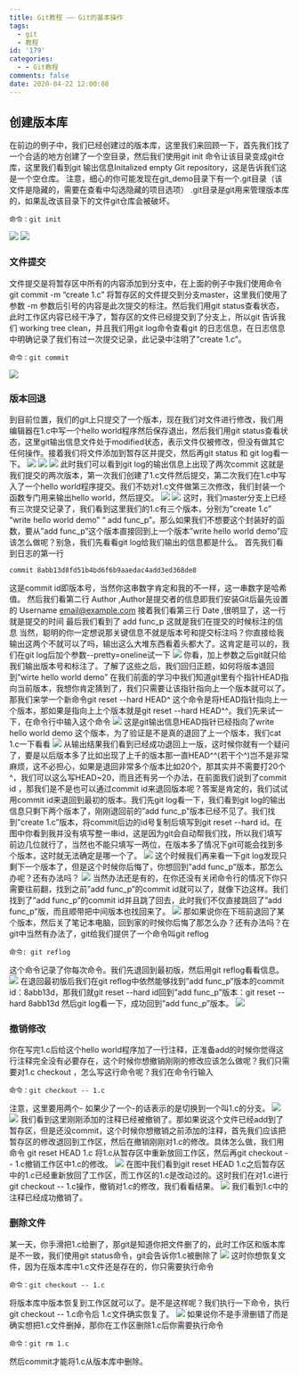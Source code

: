 ```yaml
---
title: Git教程 —— Git的基本操作
tags:
  - git
  - 教程
id: '179'
categories:
  - - Git教程
comments: false
date: 2020-04-22 12:00:08
---
```


## 创建版本库

在前边的例子中，我们已经创建过的版本库，这里我们来回顾一下，首先我们找了一个合适的地方创建了一个空目录，然后我们使用git init 命令让该目录变成git仓库，这里我们看到git 输出信息Initalized empty Git repository，这是告诉我们这是一个空仓库。 注意，细心的你可能发现在git\_demo目录下有一个.git目录（该文件是隐藏的，需要在查看中勾选隐藏的项目选项） .git目录是git用来管理版本库的，如果乱改该目录下的文件git仓库会被破坏。

```shell
命令：git init
```

![](/assets/images/4aef82c398791fa.png) ![](/assets/images/e9079bfaf294f0e.png)

### 文件提交

文件提交是将暂存区中所有的内容添加到分支中，在上面的例子中我们使用命令git commit -m “create 1.c” 将暂存区的文件提交到分支master，这里我们使用了参数 -m 参数后引号的内容是此次提交的标注。然后我们用git status查看状态，此时工作区内容已经干净了，暂存区的文件已经提交到了分支上，所以git 告诉我们 working tree clean，并且我们用git log命令查看git 的日志信息，在日志信息中明确记录了我们有过一次提交记录，此记录中注明了”create 1.c”。

```shell
命令：git commit
```

![](/assets/images/121c09c74678b10.png)

### 版本回退

到目前位置，我们的git上只提交了一个版本，现在我们对文件进行修改，我们用编辑器在1.c中写一个hello world程序然后保存退出，然后我们用git status查看状态，这里git输出信息文件处于modified状态，表示文件仅被修改，但没有做其它任何操作。接着我们将文件添加到暂存区并提交，然后再git status 和 git log看一下。 ![](/assets/images/8d2cae96cabc9ca.png) ![](/assets/images/b1299c0dbb11d65.png) ![](/assets/images/4e592c7c30e6a94.png) 此时我们可以看到git log的输出信息上出现了两次commit 这就是我们提交的两次版本，第一次我们创建了1.c文件然后提交，第二次我们在1.c中写入了一个hello world程序提交。我们不妨对1.c文件做第三次修改，我们封装一个函数专门用来输出hello world，然后提交。 ![](/assets/images/2c7fee8816f8b8f.png) ![](/assets/images/c83237fb552a084.png) 这时，我们master分支上已经有三次提交记录了，我们看到这里我们的1.c有三个版本，分别为”create 1.c” “write hello world demo” “ add func\_p”。那么如果我们不想要这个封装好的函数，要从”add func\_p”这个版本直接回到上一个版本”write hello world demo”应该怎么做呢？别急，我们先看看git log给我们输出的信息都是什么。 首先我们看到日志的第一行

```shell
commit 8abb13d8fd51b4bd6f6b9aaedac4add3ed368de8 
```

这是commit id即版本号，当然你这串数字肯定和我的不一样，这一串数字是哈希值。 然后我们看第二行 Author ,Author是提交者的信息即我们安装Git后最先设置的 Username email@example.com 接着我们看第三行 Date ,很明显了，这一行就是提交的时间 最后我们看到了 add func\_p 这就是我们在提交的时候标注的信息 当然，聪明的你一定想说那关键信息不就是版本号和提交标注吗？你直接给我输出这两个不就可以了吗，输出这么大堆东西看着头都大了。这肯定是可以的，我们在git log后加个参数--pretty=oneline试一下 ![](/assets/images/49012411684ba30.png) 你看，加上参数之后git就只给我们输出版本号和标注了。了解了这些之后，我们回归正题，如何将版本退回到”wirte hello world demo” 在我们前面的学习中我们知道git里有个指针HEAD指向当前版本，我想你肯定猜到了，我们只需要让该指针指向上一个版本就可以了。那我们来学一个新命令git reset --hard HEAD^ 这个命令是将HEAD指针指向上一个版本，那如果是指向上上个版本就是git reset --hard HEAD^^。我们先来试一下，在命令行中输入这个命令 ![](/assets/images/fb52be0f128a23d.png) 这是git输出信息HEAD指针已经指向了write hello world demo 这个版本，为了验证是不是真的退回了上一个版本，我们cat 1.c一下看看 ![](/assets/images/b05ed2e618d23cf.png) 从输出结果我们看到已经成功退回上一版，这时候你就有一个疑问了，要是以后版本多了比如出现了上千的版本那一直HEAD^^(若干个^)岂不是非常麻烦，这不必担心，如果是退回非常多个版本比如20个，那其实并不需要打20个^，我们可以这么写HEAD~20，而且还有另一个办法，在前面我们说到了commit id ，那我们是不是也可以通过commit id来退回版本呢？答案是肯定的，我们试试用commit id来退回到最初的版本。我们先git log看一下，我们看到git log的输出信息只剩下两个版本了，刚刚退回前的”add func\_p”版本已经不见了。我们找到”create 1.c”版本，将commit后边的id号复制后填写到git reset --hard id。在图中你看到我并没有填写整一串id，这是因为git会自动帮我们找，所以我们填写前边几位就行了，当然也不能只填写一两位，在版本多了情况下git可能会找到多个版本，这时就无法确定是哪一个了。 ![](/assets/images/f65d43654ec665e.png) 这个时候我们再来看一下git log发现只剩下一个版本了，但是这个时候你后悔了，你想回到”add func\_p”版本，那怎么办呢？还有办法吗？ ![](/assets/images/92048a292d8d286.png) 当然办法还是有的，在你还没有关闭命令行的情况下你只需要往前翻，找到之前”add func\_p”的commit id就可以了，就像下边这样。我们找到了”add func\_p”的commit id并且跳了回去，此时我们不仅直接跳回了”add func\_p”版，而且顺带把中间版本也找回来了。 ![](/assets/images/e58c5e029225fe6.png) 那如果说你在下班前退回了某个版本，然后关了笔记本电脑，回到家的时候你后悔了那怎么办？还有办法吗？在git中当然有办法了，git给我们提供了一个命令叫git reflog

```shell
命令: git reflog
```

这个命令记录了你每次命令。我们先退回到最初版，然后用git reflog看看信息。 ![](/assets/images/665e04f99e70483.png) 在退回最初版后我们在git reflog中依然能够找到”add func\_p”版本的commit id：8abb13d，那我们就git reset --hard id回到”add func\_p”版本：git reset --hard 8abb13d 然后git log看一下，成功回到”add func\_p”版本。 ![](/assets/images/203af278603416a.png)

### 撤销修改

你在写完1.c后给这个hello world程序加了一行注释，正准备add的时候你觉得这行注释完全没有必要存在，这个时候你想撤销刚刚的修改应该怎么做呢？我们只需要对1.c checkout ，怎么写这行命令呢？我们在命令行输入

```shell
命令：git checkout -- 1.c 
```

注意，这里要用两个- 如果少了一个-的话表示的是切换到一个叫1.c的分支。 ![](/assets/images/e6beb1dae77c36e.png) ![](/assets/images/d1459e26da56b7f.png) 我们看到这里刚刚添加的注释已经被撤销了。那如果说这个文件已经add到了暂存区，但是还没commit，这个时候你想撤销之前添加的注释，首先我们应该把暂存区的修改退回到工作区，然后在撤销刚刚对1.c的修改。具体怎么做，我们用命令 git reset HEAD 1.c 将1.c从暂存区中重新放回工作区，然后再git checkout -- 1.c撤销工作区中1.c的修改。 ![](/assets/images/aff330497bacdaf.png) 在图中我们看到git reset HEAD 1.c之后暂存区中的1.c已经重新放回了工作区，而工作区的1.c是改动过的。这时我们在对1.c进行git checkout -- 1.c操作，撤销对1.c的修改，我们看看结果。 ![](/assets/images/7f6563dd39ec7e0.png) 我们看到1.c中的注释已经成功撤销了。

### 删除文件

某一天，你手滑把1.c给删了，那git是知道你把文件删了的，此时工作区和版本库是不一致，我们使用git status命令，git会告诉你1.c被删除了 ![](/assets/images/a6a0ba72ae4863b.png) 这时你想恢复文件，因为在版本库中1.c文件还是存在的，你只需要执行命令

```shell
命令：git checkout -- 1.c
```

将版本库中版本恢复到工作区就可以了。是不是这样呢？我们执行一下命令，执行git checkout -- 1.c命令后 1.c文件确实恢复了。 ![](/assets/images/a8ea5564ea97dd6.png) 如果说你不是手滑删错了而是确实想把1.c文件删掉，那你在工作区删除1.c后你需要执行命令

```shell
命令：git rm 1.c
```

然后commit才能将1.c从版本库中删除。